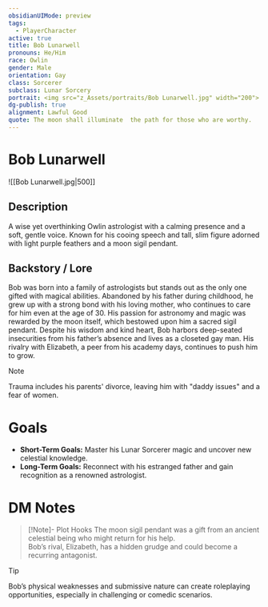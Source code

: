 ```yaml
---
obsidianUIMode: preview
tags:
  - PlayerCharacter
active: true
title: Bob Lunarwell
pronouns: He/Him
race: Owlin
gender: Male
orientation: Gay
class: Sorcerer
subclass: Lunar Sorcery
portrait: <img src="z_Assets/portraits/Bob Lunarwell.jpg" width="200">
dg-publish: true
alignment: Lawful Good
quote: The moon shall illuminate  the path for those who are worthy.
---
```

# Bob Lunarwell
![[Bob Lunarwell.jpg|500]]

## **Description**
A wise yet overthinking Owlin astrologist with a calming presence and a soft, gentle voice. Known for his cooing speech and tall, slim figure adorned with light purple feathers and a moon sigil pendant.

## **Backstory / Lore**
Bob was born into a family of astrologists but stands out as the only one gifted with magical abilities. Abandoned by his father during childhood, he grew up with a strong bond with his loving mother, who continues to care for him even at the age of 30. His passion for astronomy and magic was rewarded by the moon itself, which bestowed upon him a sacred sigil pendant. Despite his wisdom and kind heart, Bob harbors deep-seated insecurities from his father’s absence and lives as a closeted gay man. His rivalry with Elizabeth, a peer from his academy days, continues to push him to grow.

> [!NOTE]
> Trauma includes his parents' divorce, leaving him with "daddy issues" and a fear of women.

# **Goals**
- **Short-Term Goals:** Master his Lunar Sorcerer magic and uncover new celestial knowledge.  
- **Long-Term Goals:** Reconnect with his estranged father and gain recognition as a renowned astrologist.

# **DM Notes**
> [!Note]- Plot Hooks 
> The moon sigil pendant was a gift from an ancient celestial being who might return for his help.  
> Bob’s rival, Elizabeth, has a hidden grudge and could become a recurring antagonist.  

 >[!TIP]
> Bob’s physical weaknesses and submissive nature can create roleplaying opportunities, especially in challenging or comedic scenarios.